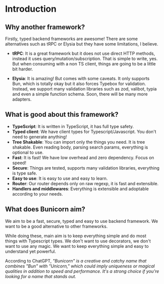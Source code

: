 # Introduction

## Why another framework?

Firstly, typed backend frameworks are awesome! There are some alternatives such as tRPC or Elysia but they have some limitations, I believe.

- **tRPC**: It is a great framework but it does not use direct HTTP methods, instead it uses query/mutation/subscription. That is simple to write, yes. But when consuming with a non TS client, things are going to be a little bit harder.

- **Elysia**: It is amazing! But comes with some caveats. It only supports Bun, which is totally okay but it also forces Typebox for validation. Instead, we support many validation libraries such as zod, valibot, typia and even a simple function schema. Soon, there will be many more adapters.

## What is good about this framework?

- **TypeScript**: It is written in TypeScript, it has full type safety.
- **Typed client**: We have client types for Typescript/Javascript. You don't need to generate anything!
- **Tree Shakable**: You can import only the things you need. It is tree shakable. Even reading body, parsing search params, everything is optional to use.
- **Fast**: It is fast! We have low overhead and zero dependency. Focus on speed!
- **Secure**: Things are tested, supports many validation libraries, everything is type safe.
- **Easy to use**: It is easy to use and easy to learn.
- **Router**: Our router depends only on raw regexp, it is fast and extensible.
- **Handlers and middlewares**: Everything is extensible and adoptable according to your needs.

## What does Bunicorn aim?

We aim to be a fast, secure, typed and easy to use backend framework. We want to be a good alternative to other frameworks.

While doing these, main aim is to keep everything simple and do most things with Typescript types. We don't want to use decorators, we don't want to use any magic. We want to keep everything simple and easy to understand yet powerful.

According to ChatGPT, _"Bunicorn" is a creative and catchy name that combines "Bun" with "Unicorn," which could imply uniqueness or magical qualities in addition to speed and performance. It's a strong choice if you're looking for a name that stands out._
